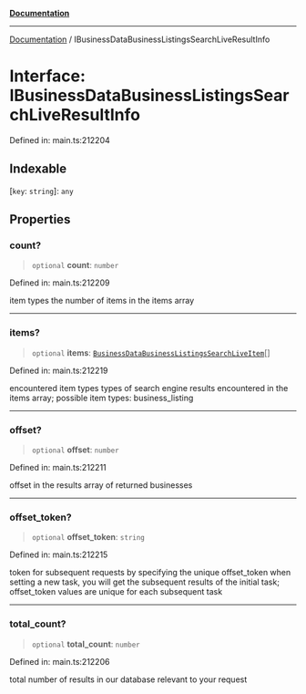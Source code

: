 [**Documentation**](../README.md)

***

[Documentation](../README.md) / IBusinessDataBusinessListingsSearchLiveResultInfo

# Interface: IBusinessDataBusinessListingsSearchLiveResultInfo

Defined in: main.ts:212204

## Indexable

\[`key`: `string`\]: `any`

## Properties

### count?

> `optional` **count**: `number`

Defined in: main.ts:212209

item types
the number of items in the items array

***

### items?

> `optional` **items**: [`BusinessDataBusinessListingsSearchLiveItem`](../classes/BusinessDataBusinessListingsSearchLiveItem.md)[]

Defined in: main.ts:212219

encountered item types
types of search engine results encountered in the items array;
possible item types: business_listing

***

### offset?

> `optional` **offset**: `number`

Defined in: main.ts:212211

offset in the results array of returned businesses

***

### offset\_token?

> `optional` **offset\_token**: `string`

Defined in: main.ts:212215

token for subsequent requests
by specifying the unique offset_token when setting a new task, you will get the subsequent results of the initial task;
offset_token values are unique for each subsequent task

***

### total\_count?

> `optional` **total\_count**: `number`

Defined in: main.ts:212206

total number of results in our database relevant to your request
